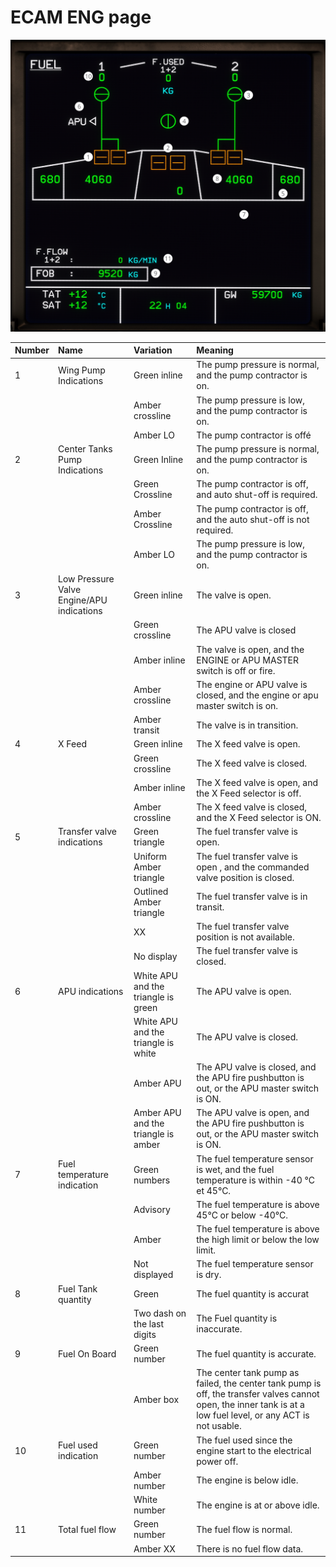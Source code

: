 # ECAM ENG page

![FUEL ECAM page](fuel.png "FUEL ECAM page")


| Number | Name                                      | Variation                           | Meaning                                                                                                                                                        |
|:-------|:------------------------------------------|:------------------------------------|:---------------------------------------------------------------------------------------------------------------------------------------------------------------|
| 1      | Wing Pump Indications                     | Green inline                        | The pump pressure is normal, and the pump contractor is on.                                                                                                    |
|        |                                           | Amber crossline                     | The pump pressure is low, and the pump contractor is on.                                                                                                       |
|        |                                           | Amber LO                            | The pump contractor is offé                                                                                                                                    |
| 2      | Center Tanks Pump Indications             | Green Inline                        | The pump pressure is normal, and the pump contractor is on.                                                                                                    |
|        |                                           | Green Crossline                     | The pump contractor is off, and auto shut-off is required.                                                                                                     |
|        |                                           | Amber Crossline                     | The pump contractor is off, and the auto shut-off is not required.                                                                                             |
|        |                                           | Amber LO                            | The pump pressure is low, and the pump contractor is on.                                                                                                       |
| 3      | Low Pressure Valve Engine/APU indications | Green inline                        | The valve is open.                                                                                                                                             |
|        |                                           | Green crossline                     | The APU valve is closed                                                                                                                                        |
|        |                                           | Amber inline                        | The valve is open, and the ENGINE or APU MASTER switch is off or fire.                                                                                         |
|        |                                           | Amber crossline                     | The engine or APU valve is closed, and the engine or apu master switch is on.                                                                                  |
|        |                                           | Amber transit                       | The valve is in transition.                                                                                                                                    |
| 4      | X Feed                                    | Green inline                        | The  X feed valve is open.                                                                                                                                     |
|        |                                           | Green crossline                     | The X feed valve is closed.                                                                                                                                    |
|        |                                           | Amber inline                        | The X feed valve is open, and the X Feed selector is off.                                                                                                      |
|        |                                           | Amber crossline                     | The X feed valve is closed, and the X Feed selector is ON.                                                                                                     |
| 5      | Transfer valve indications                | Green triangle                      | The fuel transfer valve is open.                                                                                                                               |
|        |                                           | Uniform Amber triangle              | The fuel transfer valve is open , and the commanded valve position is closed.                                                                                  |
|        |                                           | Outlined Amber triangle             | The fuel transfer valve is in transit.                                                                                                                         |
|        |                                           | XX                                  | The fuel transfer valve position is not available.                                                                                                             |
|        |                                           | No display                          | The fuel transfer valve is closed.                                                                                                                             |
| 6      | APU indications                           | White APU and the triangle is green | The APU valve is open.                                                                                                                                         |
|        |                                           | White APU and the triangle is white | The APU valve is closed.                                                                                                                                       |
|        |                                           | Amber APU                           | The APU valve is closed, and the APU fire pushbutton is out, or the APU master switch is ON.                                                                   |
|        |                                           | Amber APU and the triangle is amber | The APU valve is open, and the APU fire pushbutton is out, or the APU master switch is ON.                                                                     |
| 7      | Fuel temperature indication               | Green numbers                       | The fuel temperature sensor is wet, and the fuel temperature is within -40 °C et 45°C.                                                                         |
|        |                                           | Advisory                            | The fuel temperature is above 45°C or below -40°C.                                                                                                             |
|        |                                           | Amber                               | The fuel temperature is above the high limit or below the low limit.                                                                                           |
|        |                                           | Not displayed                       | The fuel temperature sensor is dry.                                                                                                                            |
| 8      | Fuel Tank quantity                        | Green                               | The fuel quantity is accurat                                                                                                                                   |
|        |                                           | Two dash on the last digits         | The Fuel quantity is inaccurate.                                                                                                                               |
| 9      | Fuel On Board                             | Green number                        | The fuel quantity is accurate.                                                                                                                                 |
|        |                                           | Amber box                           | The center tank pump as failed, the center tank pump is off, the transfer valves cannot open, the inner tank is at a low fuel level, or any ACT is not usable. |
| 10     | Fuel used indication                      | Green number                        | The fuel used since the engine start to the electrical power off.                                                                                              |
|        |                                           | Amber number                        | The engine is below idle.                                                                                                                                      |
|        |                                           | White number                        | The engine is at or above idle.                                                                                                                                |
| 11     | Total fuel flow                           | Green number                        | The fuel flow is normal.                                                                                                                                       |
|        |                                           | Amber XX                            | There is no fuel flow data.                                                                                                                                    |
